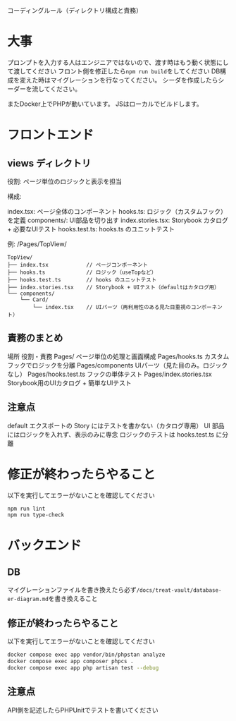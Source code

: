 コーディングルール（ディレクトリ構成と責務）

# 大事
プロンプトを入力する人はエンジニアではないので、渡す時はもう動く状態にして渡してください
フロント側を修正したら`npm run build`をしてください
DB構成を変えた時はマイグレーションを行なってください。
シーダを作成したらシーダーを流してください。


またDocker上でPHPが動いています。
JSはローカルでビルドします。

# フロントエンド
## views ディレクトリ
役割: ページ単位のロジックと表示を担当

構成:

index.tsx: ページ全体のコンポーネント
hooks.ts: ロジック（カスタムフック）を定義
components/: UI部品を切り出す
index.stories.tsx: Storybook カタログ + 必要なUIテスト
hooks.test.ts: hooks.ts のユニットテスト

例: /Pages/TopView/

```
TopView/
├── index.tsx            // ページコンポーネント
├── hooks.ts             // ロジック（useTopなど）
├── hooks.test.ts        // hooks のユニットテスト
├── index.stories.tsx    // Storybook + UIテスト（defaultはカタログ用）
└── components/
    └── Card/
        └── index.tsx    // UIパーツ（再利用性のある見た目重視のコンポーネント）
```
## 責務のまとめ
場所	役割・責務
Pages/	ページ単位の処理と画面構成
Pages/hooks.ts	カスタムフックでロジックを分離
Pages/components	UIパーツ（見た目のみ。ロジックなし）
Pages/hooks.test.ts	フックの単体テスト
Pages/index.stories.tsx	Storybook用のUIカタログ + 簡単なUIテスト

## 注意点
default エクスポートの Story にはテストを書かない（カタログ専用）
UI 部品にはロジックを入れず、表示のみに専念
ロジックのテストは hooks.test.ts に分離

# 修正が終わったらやること
以下を実行してエラーがないことを確認してください
```bash
npm run lint
npm run type-check
```



# バックエンド
## DB
マイグレーションファイルを書き換えたら必ず`/docs/treat-vault/database-er-diagram.md`を書き換えること

## 修正が終わったらやること
以下を実行してエラーがないことを確認してください
```bash
docker compose exec app vendor/bin/phpstan analyze
docker compose exec app composer phpcs .
docker compose exec app php artisan test --debug
```

## 注意点
API側を記述したらPHPUnitでテストを書いてください